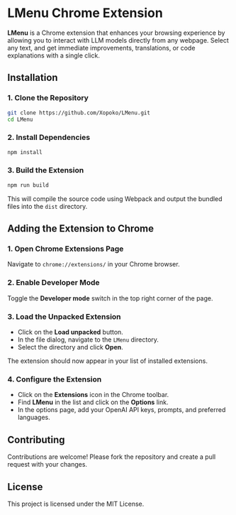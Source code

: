 # LMenu Chrome Extension

**LMenu** is a Chrome extension that enhances your browsing experience by allowing you to interact with LLM models directly from any webpage. Select any text, and get immediate improvements, translations, or code explanations with a single click.

## Installation

### 1. Clone the Repository

```bash
git clone https://github.com/Xopoko/LMenu.git
cd LMenu
```

### 2. Install Dependencies

```bash
npm install
```

### 3. Build the Extension

```bash
npm run build
```

This will compile the source code using Webpack and output the bundled files into the `dist` directory.

## Adding the Extension to Chrome

### 1. Open Chrome Extensions Page

Navigate to `chrome://extensions/` in your Chrome browser.

### 2. Enable Developer Mode

Toggle the **Developer mode** switch in the top right corner of the page.

### 3. Load the Unpacked Extension

- Click on the **Load unpacked** button.
- In the file dialog, navigate to the `LMenu` directory.
- Select the directory and click **Open**.

The extension should now appear in your list of installed extensions.

### 4. Configure the Extension

- Click on the **Extensions** icon in the Chrome toolbar.
- Find **LMenu** in the list and click on the **Options** link.
- In the options page, add your OpenAI API keys, prompts, and preferred languages.

## Contributing

Contributions are welcome! Please fork the repository and create a pull request with your changes.

## License

This project is licensed under the MIT License.
